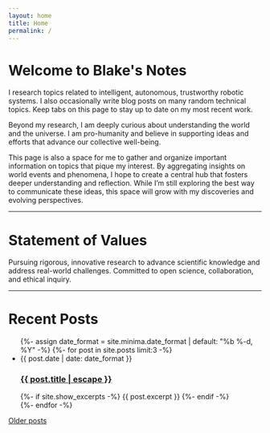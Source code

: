```yaml
---
layout: home
title: Home
permalink: /
---
```

# Welcome to Blake's Notes

I research topics related to intelligent, autonomous, trustworthy robotic systems. I also occasionally write blog posts on many random technical topics. Keep tabs on this page to stay up to date on my most recent work.  

Beyond my research, I am deeply curious about understanding the world and the universe. I am pro-humanity and believe in supporting ideas and efforts that advance our collective well-being.  

This page is also a space for me to gather and organize important information on topics that pique my interest. By aggregating insights on world events and phenomena, I hope to create a central hub that fosters deeper understanding and reflection. While I’m still exploring the best way to communicate these ideas, this space will grow with my discoveries and evolving perspectives. 

<hr>

# Statement of Values
Pursuing rigorous, innovative research to advance scientific knowledge and address real-world challenges. Committed to open science, collaboration, and ethical inquiry.

<hr>

# Recent Posts
<ul class="post-list">
    {%- assign date_format = site.minima.date_format | default: "%b %-d, %Y" -%}
    {%- for post in site.posts limit:3 -%}
        <li>
            <span class="post-meta">{{ post.date | date: date_format }}</span>
            <h3>
            <a class="post-link" href="{{ post.url | relative_url }}">
                {{ post.title | escape }}
            </a>
            </h3>
            {%- if site.show_excerpts -%}
            {{ post.excerpt }}
            {%- endif -%}
        </li>
    {%- endfor -%}
</ul>

<a href="/teaching" class="older-posts-link">Older posts</a>
